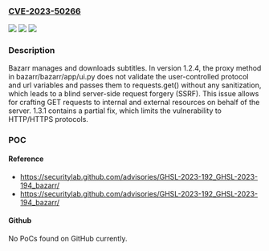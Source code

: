 ### [CVE-2023-50266](https://cve.mitre.org/cgi-bin/cvename.cgi?name=CVE-2023-50266)
![](https://img.shields.io/static/v1?label=Product&message=bazarr&color=blue)
![](https://img.shields.io/static/v1?label=Version&message=%3D%201.2.4%20&color=brighgreen)
![](https://img.shields.io/static/v1?label=Vulnerability&message=CWE-918%3A%20Server-Side%20Request%20Forgery%20(SSRF)&color=brighgreen)

### Description

Bazarr manages and downloads subtitles. In version 1.2.4, the proxy method in bazarr/bazarr/app/ui.py does not validate the user-controlled protocol and url variables and passes them to requests.get() without any sanitization, which leads to a blind server-side request forgery (SSRF). This issue allows for crafting GET requests to internal and external resources on behalf of the server. 1.3.1 contains a partial fix, which limits the vulnerability to HTTP/HTTPS protocols.

### POC

#### Reference
- https://securitylab.github.com/advisories/GHSL-2023-192_GHSL-2023-194_bazarr/
- https://securitylab.github.com/advisories/GHSL-2023-192_GHSL-2023-194_bazarr/

#### Github
No PoCs found on GitHub currently.

